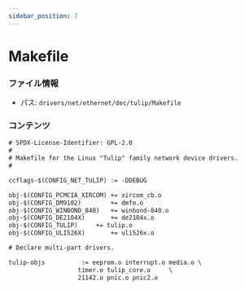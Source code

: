 ```yaml
---
sidebar_position: 7
---
```

# Makefile

### ファイル情報

- パス: `drivers/net/ethernet/dec/tulip/Makefile`

### コンテンツ

```txt
# SPDX-License-Identifier: GPL-2.0
#
# Makefile for the Linux "Tulip" family network device drivers.
#

ccflags-$(CONFIG_NET_TULIP)	:= -DDEBUG

obj-$(CONFIG_PCMCIA_XIRCOM)	+= xircom_cb.o
obj-$(CONFIG_DM9102)		+= dmfe.o
obj-$(CONFIG_WINBOND_840)	+= winbond-840.o
obj-$(CONFIG_DE2104X)		+= de2104x.o
obj-$(CONFIG_TULIP)		+= tulip.o
obj-$(CONFIG_ULI526X)		+= uli526x.o

# Declare multi-part drivers.

tulip-objs			:= eeprom.o interrupt.o media.o \
				   timer.o tulip_core.o		\
				   21142.o pnic.o pnic2.o

```
